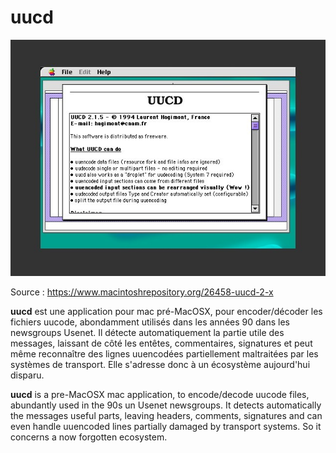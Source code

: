 # uucd

![uucd screenshot](README-uucd.jpg)

Source : https://www.macintoshrepository.org/26458-uucd-2-x

__uucd__ est une application pour mac pré-MacOSX, pour encoder/décoder les fichiers uucode, abondamment utilisés dans les années 90 dans les newsgroups Usenet. Il détecte automatiquement la partie utile des messages, laissant de côté les entêtes, commentaires, signatures et peut même reconnaître des lignes uuencodées partiellement maltraitées par les systèmes de transport. Elle s'adresse donc à un écosystème aujourd'hui disparu.

__uucd__ is a pre-MacOSX mac application, to encode/decode uucode files, abundantly used in the 90s un Usenet newsgroups. It detects automatically the messages useful parts, leaving headers, comments, signatures and can even handle uuencoded lines partially damaged by transport systems. So it concerns a now forgotten ecosystem.
